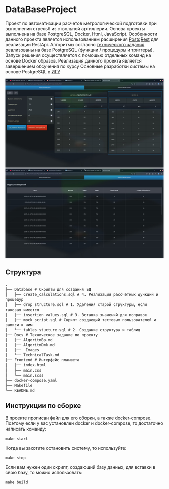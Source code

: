 # DataBaseProject

Проект по автоматизации расчетов метрологической подготовки при выполнении стрельб из ствольной артиллерии. Основа проекты выполнена на базе PostgreSQL, Docker, Html, JavaScript. Особенности данного проекта является использованием расширения [PostgRest](https://docs.postgrest.org/en/v12/index.html) для реализации RestApi. Алгоритмы согласно [технического задания](./Docs/TechnicalTask.md) реализованы на базе PostgreSQL (функции / процедуры и триггеры). Запуск решения осуществляется с помощью отдельных команд на основе Docker образов. Реализация данного проекта является завершением обсучения по курсу Основные разработки системы на основе PostgreSQL в [ИГУ](http://isu.ru)

![](./Docs/_Images/tables_meteo.jpg)
![](./Docs/_Images/history_meteo.jpg)

## Структура
```
.
├── Database # Скрипты для создания БД
│   ├── create_calculations.sql # 4. Реализация рассчётных функций и процедур
│   ├── drop_structure.sql # 1. Удаления старой структуры, если таковая имеется
│   ├── insertion_values.sql # 3. Вставка значений для поправок
│   ├── mock_script.sql # Скрипт создающий тестовых пользователей и записи к ним
│   └── tables_stucture.sql # 2. Создание структуры и таблиц
├── Docs # Техническое задание по проекту
│   ├── AlgoritmBp.md
│   ├── AlgoritmDmk.md
│   ├── _Images
│   └── TechnicalTask.md
├── Frontend # Интерфейс планшета
│   ├── index.html
│   ├── main.css
│   └── main.scss
├── docker-compose.yaml
├── Makefile
└── README.md
```

## Инструкции по сборке

В проекте прописан файл для его сборки, а также docker-compose.
Поэтому если у вас установлен docker и docker-compose, то достаточно написать команду:
```
make start
```

Когда вы захотите остановить систему, то используйте:
```
make stop
```

Если вам нужен один скрипт, создающий базу данных, для вставки в свою базу, то можно использовать:
```
make build
```

